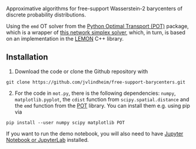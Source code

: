 Approximative algorithms for free-support Wasserstein-2 barycenters of discrete probability distributions.

Using the `emd` OT solver from the [Python Optimal Transport (POT)](https://pythonot.github.io/index.html) package, which is a wrapper of [this network simplex solver](https://github.com/nbonneel/network_simplex), which, in turn, is based on an implementation in the [LEMON](http://lemon.cs.elte.hu/pub/doc/latest-svn/index.html) C++ library.

## Installation
1. Download the code or clone the Github repository with
```
git clone https://github.com/jvlindheim/free-support-barycenters.git
```
2. For the code in `mot.py`, there is the following dependencies: `numpy`, `matplotlib.pyplot`, the `cdist` function from `scipy.spatial.distance` and the `emd` function from the [POT](https://pythonot.github.io/index.html) library. You can install them e.g. using pip via
```
pip install --user numpy scipy matplotlib POT
```
If you want to run the demo notebook, you will also need to have [Jupyter Notebook or JupyterLab](https://jupyter.org/install) installed.
